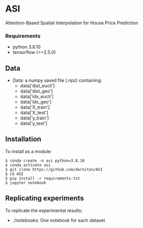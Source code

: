 # ASI
Attention-Based Spatial Interpolation for House Price Prediction

### Requirements

* python 3.8.10
* tensorflow (>=2.5.0)

## Data

* Data: a numpy saved file (.npz) containing:
  * data['dist_eucli']
  * data['dist_geo']
  * data['idx_eucli']
  * data['idx_geo']
  * data['X_train']
  * data['X_test']
  * data['y_train']
  * data['y_test']

## Installation
To install as a module:
```
$ conda create -n asi python=3.8.10
$ conda activate asi
$ git clone https://github.com/darniton/ASI
$ cd ASI
$ pip install -r requirements.txt
$ jupyter notebook
```

## Replicating experiments
To replicate the experimental results:

* ./notebooks: One notebook for each dataset
    